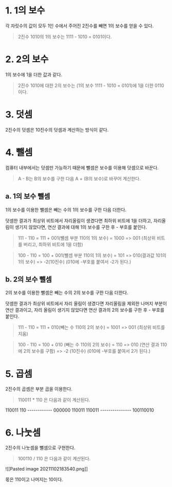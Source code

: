 # 1. 1의 보수

각 자릿수의 값이 모두 1인 수에서 주어진 2진수를 빼면 1의 보수를 얻을 수 있다.

> 2진수 1010의 1의 보수는 1111 - 1010 = 0101이다.

# 2. 2의 보수

1의 보수에 1을 더한 값과 같다.

> 2진수 1010에 대한 2의 보수는 (1의 보수 1111 - 1010 = 0101)에 1을 더한 0110이다.

# 3. 덧셈

2진수의 덧셈은 10진수의 덧셈과 계산하는 방식이 같다.

# 4. 뺄셈

컴퓨터 내부에서는 덧셈만 가능하기 때문에 뺄셈은 보수를 이용해 덧셈으로 바꾼다.

> A - B는 B의 보수를 구한 다음 A + (B의 보수)로 바꾸어 계산한다.

## a. 1의 보수 뺄셈

1의 보수를 이용한 뺄셈은 빼는 수의 1의 보수를 구한 다음 더한다.

덧셈한 결과가 최상위 비트에서 자리올림이 생겼다면 최하위 비트에 1을 더하고, 자리올림이 생기지 않았다면, 연산 결과에 대해 1의 보수를 구한 후 - 부호를 붙인다.

> 111 - 110 = 111 + 001(뺄셈 부분 110의 1의 보수) = 1000 => 001 (최상위 비트를 버리고, 최하위 비트에 1을 더함)

> 100 - 110 = 100 + 001(뺄셈 부분 110의 1의 보수) = 101 => 010(결과값 101의 1의 보수) => -2(10진수) (010에 -부호를 붙여서 -2가 된다.)

## b. 2의 보수 뺄셈

2의 보수를 이용한 뺄셈은 빼는 수의 2의 보수를 구한 다음 더한다.

덧셈한 결과가 최상위 비트에서 자리 올림이 생겼다면 자리올림을 제외한 나머지 부분이 연산 결과이고, 자리 올림이 생기지 않았다면 연산 결과의 2의 보수를 구한 후 - 부호를 붙인다.

> 111 - 110 = 111 + 010(빼는 수 110의 2의 보수) = 1001 => 001 (최상위 비트를 지움)

> 100 - 110 = 100 + 010 (빼는 수 110의 2의 보수) = 110 => 010 (연산 결과 110에 2의 보수를 구함) => -2 (10진수) (010에 -부호를 붙여서 2가 된다.)

# 5. 곱셈

2진수의 곱셈은 부분 곱을 이용한다.

> 110011 \* 110 은 다음과 같이 계산된다.

   110011
          110
\------------
    000000
  110011
110011
\---------------
100110010

# 6. 나눗셈

2진수의 나눗셈을 뺄셈으로 구현한다.

> 100110 / 110 은 다음과 같이 계산된다.

![[Pasted image 20211102183540.png]]

몫은 110이고 나머지는 10이다.

